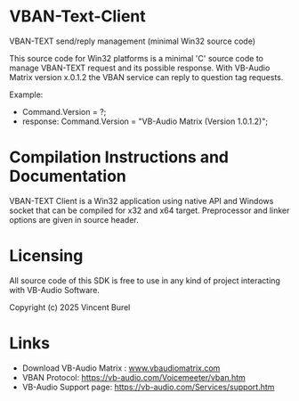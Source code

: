# VBAN-Text-Client
VBAN-TEXT send/reply management (minimal Win32 source code)

This source code for Win32 platforms is a minimal 'C' source code to manage VBAN-TEXT request and its possible response. With VB-Audio Matrix version x.0.1.2 the VBAN service can reply to question tag requests.

Example:
  - Command.Version = ?;
  - response: Command.Version = "VB-Audio Matrix (Version 1.0.1.2)";

# Compilation Instructions and Documentation
VBAN-TEXT Client is a Win32 application using native API and Windows socket that can be compiled for x32 and x64 target. Preprocessor and linker options are given in source header.

# Licensing
All source code of this SDK is free to use in any kind of project interacting with VB-Audio Software. 

Copyright (c) 2025 Vincent Burel

# Links
- Download VB-Audio Matrix : www.vbaudiomatrix.com
- VBAN Protocol: https://vb-audio.com/Voicemeeter/vban.htm
- VB-Audio Support page: https://vb-audio.com/Services/support.htm
